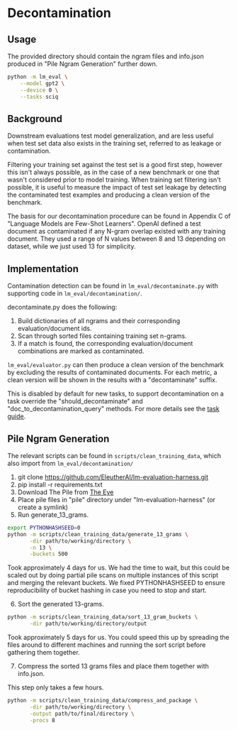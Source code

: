 # Decontamination

## Usage

The provided directory should contain
the ngram files and info.json produced in "Pile Ngram Generation" further down.

```bash
python -m lm_eval \
    --model gpt2 \
    --device 0 \
    --tasks sciq
```

## Background

Downstream evaluations test model generalization, and are less useful when test set data also exists in the training set, referred to as leakage or contamination.

Filtering your training set against the test set is a good first step, however this isn't always possible, as in the case of a new benchmark or one that wasn't considered prior to model training. When training set filtering isn't possible, it is useful to measure the impact of test set leakage by detecting the contaminated test examples and producing a clean version of the benchmark.

The basis for our decontamination procedure can be found in Appendix C of "Language Models are Few-Shot Learners". OpenAI defined a test document as contaminated if any N-gram overlap existed with any training document. They used a range of N values between 8 and 13 depending on dataset, while we just used 13 for simplicity.

## Implementation

Contamination detection can be found in `lm_eval/decontaminate.py` with supporting code in `lm_eval/decontamination/`.

decontaminate.py does the following:

1. Build dictionaries of all ngrams and their corresponding evaluation/document ids.
2. Scan through sorted files containing training set n-grams.
3. If a match is found, the corresponding evaluation/document combinations are marked as contaminated.

`lm_eval/evaluator.py` can then produce a clean version of the benchmark by excluding the results of contaminated documents. For each metric, a clean version will be shown in the results with a "decontaminate" suffix.

This is disabled by default for new tasks, to support decontamination on a task override the "should_decontaminate" and "doc_to_decontamination_query" methods. For more details see the [task guide](task_guide.md).

## Pile Ngram Generation

The relevant scripts can be found in `scripts/clean_training_data`, which also import from
`lm_eval/decontamination/`

1. git clone https://github.com/EleutherAI/lm-evaluation-harness.git
2. pip install -r requirements.txt
3. Download The Pile from [The Eye](https://the-eye.eu/public/AI/pile/train/)
4. Place pile files in "pile" directory under "lm-evaluation-harness" (or create a symlink)
5. Run generate_13_grams.

```bash
export PYTHONHASHSEED=0
python -m scripts/clean_training_data/generate_13_grams \
       -dir path/to/working/directory \
       -n 13 \
       -buckets 500
```

Took approximately 4 days for us. We had the time to wait, but this could be scaled out by doing partial pile scans on multiple instances of this script and merging the relevant buckets. We fixed PYTHONHASHSEED to ensure reproducibility of bucket hashing in case you need to stop and start.

6. Sort the generated 13-grams.

```bash
python -m scripts/clean_training_data/sort_13_gram_buckets \
       -dir path/to/working/directory/output
```

Took approximately 5 days for us. You could speed this up by spreading the files around to different machines and running the sort script before gathering them together.

7. Compress the sorted 13 grams files and place them together with info.json.

This step only takes a few hours.

```bash
python -m scripts/clean_training_data/compress_and_package \
       -dir path/to/working/directory \
       -output path/to/final/directory \
       -procs 8
```
